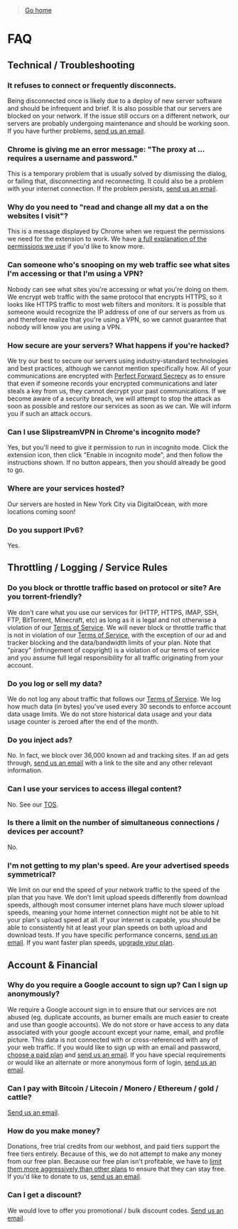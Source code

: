 > [Go home](/)

# FAQ
## Technical / Troubleshooting
### It refuses to connect or frequently disconnects.
Being disconnected once is likely due to a deploy of new server software and should be infrequent and brief. It is also possible that our servers are blocked on your network. If the issue still occurs on a different network, our servers are probably undergoing maintenance and should be working soon. If you have further problems, [send us an email](contact-us).

### Chrome is giving me an error message: "The proxy at ... requires a username and password."
This is a temporary problem that is usually solved by dismissing the dialog, or failing that, disconnecting and reconnecting. It could also be a problem with your internet connection. If the problem persists, [send us an email](contact-us).

### Why do you need to "read and change all my dat a on the websites I visit"?
This is a message displayed by Chrome when we request the permissions we need for the extension to work. We have [a full explanation of the permissions we use](permissions) if you'd like to know more.

### Can someone who's snooping on my web traffic see what sites I'm accessing or that I'm using a VPN?
Nobody can see what sites you're accessing or what you're doing on them. We encrypt web traffic with the same protocol that encrypts HTTPS, so it looks like HTTPS traffic to most web filters and monitors. It is possible that someone would recognize the IP address of one of our servers as from us and therefore realize that you're using a VPN, so we cannot guarantee that nobody will know you are using a VPN.

### How secure are your servers? What happens if you're hacked?
We try our best to secure our servers using industry-standard technologies and best practices, although we cannot mention specifically how. All of your communications are encrypted with [Perfect Forward Secrecy](https://en.wikipedia.org/wiki/Forward_secrecy) as to ensure that even if someone records your encrypted communications and later steals a key from us, they cannot decrypt your past communications. If we become aware of a security breach, we will attempt to stop the attack as soon as possible and restore our services as soon as we can. We will inform you if such an attack occurs.

### Can I use SlipstreamVPN in Chrome's incognito mode?
Yes, but you'll need to give it permission to run in incognito mode. Click the extension icon, then click "Enable in incognito mode", and then follow the instructions shown. If no button appears, then you should already be good to go.

### Where are your services hosted?
Our servers are hosted in New York City via DigitalOcean, with more locations coming soon!

### Do you support IPv6?
Yes.

## Throttling / Logging / Service Rules
###  Do you block or throttle traffic based on protocol or site? Are you torrent-friendly?
We don't care what you use our services for (HTTP, HTTPS, IMAP, SSH, FTP, BitTorrent, Minecraft, etc) as long as it is legal and not otherwise a violation of our [Terms of Service](tos). We will never block or throttle traffic that is not in violation of our [Terms of Service](tos), with the exception of our ad and tracker blocking and the data/bandwidth limits of your plan. Note that "piracy" (infringement of copyright) is a violation of our terms of service and you assume full legal responsibility for all traffic originating from your account. 

### Do you log or sell my data? 
We do not log any about traffic that follows our [Terms of Service](tos). We log how much data (in bytes) you've used every 30 seconds to enforce account data usage limits. We do not store historical data usage and your data usage counter is zeroed after the end of the month.

### Do you inject ads?
No. In fact, we block over 36,000 known ad and tracking sites. If an ad gets through, [send us an email](contact-us) with a link to the site and any other relevant information.

### Can I use your services to access illegal content?
No. See our [TOS](tos).

### Is there a limit on the number of simultaneous connections / devices per account?
No.

### I'm not getting to my plan's speed. Are your advertised speeds symmetrical?
We limit on our end the speed of your network traffic to the speed of the plan that you have. We don't limit upload speeds differently from download speeds, although most consumer internet plans have much slower upload speeds, meaning your home internet connection might not be able to hit your plan's upload speed at all. If your internet is capable, you should be able to consistently hit at least your plan speeds on both upload and download tests. If you have specific performance concerns, [send us an email](contact-us). If you want faster plan speeds, [upgrade your plan](https://my.slipstreamvpn.tk).

## Account & Financial
### Why do you require a Google account to sign up? Can I sign up anonymously?
We require a Google account sign in to ensure that our services are not abused (eg. duplicate accounts, as burner emails are much easier to create and use than google accounts). We do not store or have access to any data associated with your google account except your name, email, and profile picture. This data is not connected with or cross-referenced with any of your web traffic.
If you would like to sign up with an email and password, [choose a paid plan](index#pricing) and [send us an email](contact-us). If you have special requirements or would like an alternate or more anonymous form of login, [send us an email](contact-us).

### Can I pay with Bitcoin / Litecoin / Monero / Ethereum / gold / cattle?
[Send us an email](contact-us).

### How do you make money?
Donations, free trial credits from our webhost, and paid tiers support the free tiers entirely. Because of this, we do not attempt to make any money from our free plan. Because our free plan isn't profitable, we have to [limit them more aggressively than other plans](index#pricing) to ensure that they can stay free. If you'd like to donate to us, [send us an email](contact-us). 

### Can I get a discount?
We would love to offer you promotional / bulk discount codes. [Send us an email](contact-us).

